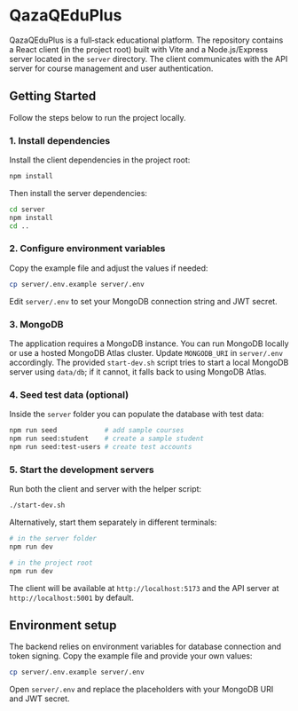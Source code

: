 # QazaQEduPlus

QazaQEduPlus is a full‑stack educational platform. The repository contains a React
client (in the project root) built with Vite and a Node.js/Express server located
in the `server` directory. The client communicates with the API server for course
management and user authentication.

## Getting Started

Follow the steps below to run the project locally.

### 1. Install dependencies

Install the client dependencies in the project root:

```bash
npm install
```

Then install the server dependencies:

```bash
cd server
npm install
cd ..
```

### 2. Configure environment variables

Copy the example file and adjust the values if needed:

```bash
cp server/.env.example server/.env
```

Edit `server/.env` to set your MongoDB connection string and JWT secret.

### 3. MongoDB

The application requires a MongoDB instance. You can run MongoDB locally or
use a hosted MongoDB Atlas cluster. Update `MONGODB_URI` in `server/.env`
accordingly. The provided `start-dev.sh` script tries to start a local MongoDB
server using `data/db`; if it cannot, it falls back to using MongoDB Atlas.

### 4. Seed test data (optional)

Inside the `server` folder you can populate the database with test data:

```bash
npm run seed            # add sample courses
npm run seed:student    # create a sample student
npm run seed:test-users # create test accounts
```

### 5. Start the development servers

Run both the client and server with the helper script:

```bash
./start-dev.sh
```

Alternatively, start them separately in different terminals:

```bash
# in the server folder
npm run dev

# in the project root
npm run dev
```


The client will be available at `http://localhost:5173` and the API server at
`http://localhost:5001` by default.
## Environment setup

The backend relies on environment variables for database connection and token
signing. Copy the example file and provide your own values:

```bash
cp server/.env.example server/.env
```

Open `server/.env` and replace the placeholders with your MongoDB URI and JWT
secret.

